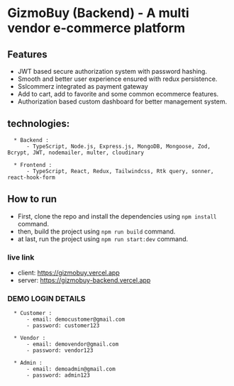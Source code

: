 # GizmoBuy (Backend) - A multi vendor e-commerce platform

## Features

- JWT based secure authorization system with password hashing.
- Smooth and better user experience ensured with redux persistence.
- Sslcommerz integrated as payment gateway
- Add to cart, add to favorite and some common ecommerce features.
- Authorization based custom dashboard for better management system.

## technologies:

      * Backend :
          - TypeScript, Node.js, Express.js, MongoDB, Mongoose, Zod, Bcrypt, JWT, nodemailer, multer, cloudinary

      * Frontend :
          - TypeScript, React, Redux, Tailwindcss, Rtk query, sonner, react-hook-form

## How to run

- First, clone the repo and install the dependencies using `npm install` command.
- then, build the project using `npm run build` command.
- at last, run the project using `npm run start:dev` command.

### live link

- client: https://gizmobuy.vercel.app
- server: https://gizmobuy-backend.vercel.app

### DEMO LOGIN DETAILS

      * Customer :
          - email: democustomer@gmail.com
          - password: customer123

      * Vendor :
          - email: demovendor@gmail.com
          - password: vendor123

      * Admin :
          - email: demoadmin@gmail.com
          - password: admin123
